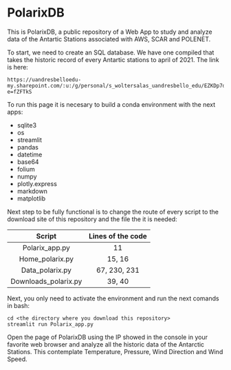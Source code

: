 # PolarixDB

This is PolarixDB, a public repository of a Web App to study and analyze data of the Antartic Stations associated with AWS, SCAR and POLENET.

To start, we need to create an SQL database. We have one compiled that takes the historic record of every Antartic stations to april of 2021. The link is here:

```
https://uandresbelloedu-my.sharepoint.com/:u:/g/personal/s_woltersalas_uandresbello_edu/EZKDp7dxN5FGmsXRWmNtbKIB4h55s7QzkxugGSyTZDA8ZA?e=fZFTkS
```

To run this page it is necesary to build a conda environment with the next apps:

- sqlite3
- os
- streamlit
- pandas
- datetime
- base64
- folium
- numpy
- plotly.express
- markdown
- matplotlib

Next step to be fully functional is to change the route of every script to the download site of this repository and the file the it is needed:

| Script  | Lines of the code |
|     :---:             |  :---:      |
| Polarix_app.py        | 11          |
| Home_polarix.py       | 15, 16      |
| Data_polarix.py       | 67, 230, 231|
| Downloads_polarix.py  | 39, 40      |

Next, you only need to activate the environment and run the next comands in bash:

```
cd <the directory where you download this repository>
streamlit run Polarix_app.py
```

Open the page of PolarixDB using the IP showed in the console in your favorite web browser and analyze all the historic data of the Antarctic Stations. This contemplate Temperature, Pressure, Wind Direction and Wind Speed.
